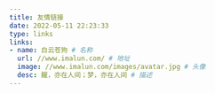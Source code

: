 ```yaml
---
title: 友情链接
date: 2022-05-11 22:23:33
type: links
links:
- name: 白云苍狗 # 名称
  url: //www.imalun.com/ # 地址
  image: //www.imalun.com/images/avatar.jpg # 头像
  desc: 醒，亦在人间；梦，亦在人间 # 描述
---
```



